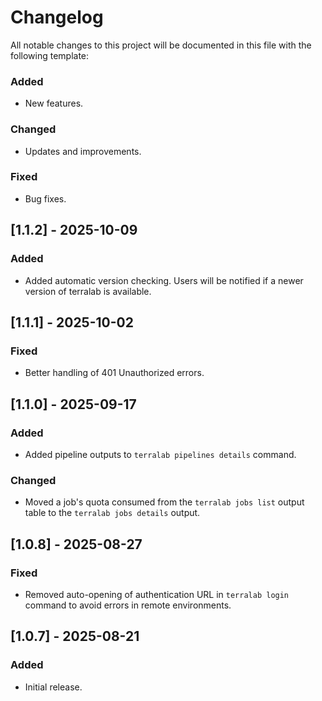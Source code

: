 # Changelog

All notable changes to this project will be documented in this file with the following template:

### Added
- New features.

### Changed
- Updates and improvements.

### Fixed
- Bug fixes.

## [1.1.2] - 2025-10-09

### Added
- Added automatic version checking. Users will be notified if a newer version of terralab is available.

## [1.1.1] - 2025-10-02

### Fixed
- Better handling of 401 Unauthorized errors.

## [1.1.0] - 2025-09-17

### Added
- Added pipeline outputs to `terralab pipelines details` command.

### Changed
- Moved a job's quota consumed from the `terralab jobs list` output table to the `terralab jobs details` output.

## [1.0.8] - 2025-08-27

### Fixed
- Removed auto-opening of authentication URL in `terralab login` command to avoid errors in remote environments.

## [1.0.7] - 2025-08-21

### Added
- Initial release.

